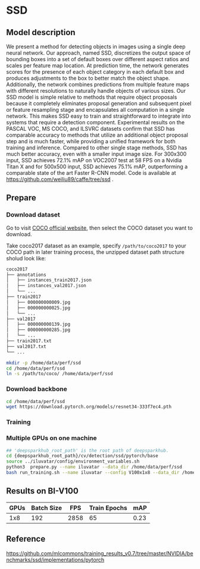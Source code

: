 # SSD

## Model description

We present a method for detecting objects in images using a single deep neural network. Our approach, named SSD, discretizes the output space of bounding boxes into a set of default boxes over different aspect ratios and scales per feature map location. At prediction time, the network generates scores for the presence of each object category in each default box and produces adjustments to the box to better match the object shape. Additionally, the network combines predictions from multiple feature maps with different resolutions to naturally handle objects of various sizes. Our SSD model is simple relative to methods that require object proposals because it completely eliminates proposal generation and subsequent pixel or feature resampling stage and encapsulates all computation in a single network. This makes SSD easy to train and straightforward to integrate into systems that require a detection component. Experimental results on the PASCAL VOC, MS COCO, and ILSVRC datasets confirm that SSD has comparable accuracy to methods that utilize an additional object proposal step and is much faster, while providing a unified framework for both training and inference. Compared to other single stage methods, SSD has much better accuracy, even with a smaller input image size. For 300x300 input, SSD achieves 72.1% mAP on VOC2007 test at 58 FPS on a Nvidia Titan X and for 500x500 input, SSD achieves 75.1% mAP, outperforming a comparable state of the art Faster R-CNN model. Code is available at https://github.com/weiliu89/caffe/tree/ssd .

## Prepare

### Download dataset

Go to visit [COCO official website](https://cocodataset.org/#download), then select the COCO dataset you want to download.

Take coco2017 dataset as an example, specify `/path/to/coco2017` to your COCO path in later training process, the unzipped dataset path structure sholud look like:

```bash
coco2017
├── annotations
│   ├── instances_train2017.json
│   ├── instances_val2017.json
│   └── ...
├── train2017
│   ├── 000000000009.jpg
│   ├── 000000000025.jpg
│   └── ...
├── val2017
│   ├── 000000000139.jpg
│   ├── 000000000285.jpg
│   └── ...
├── train2017.txt
├── val2017.txt
└── ...
```

```bash
mkdir -p /home/data/perf/ssd
cd /home/data/perf/ssd
ln -s /path/to/coco/ /home/data/perf/ssd
```

### Download backbone

```bash
cd /home/data/perf/ssd
wget https://download.pytorch.org/models/resnet34-333f7ec4.pth
```


### Training

### Multiple GPUs on one machine

```bash
## 'deepsparkhub_root_path' is the root path of deepsparkhub.
cd {deepsparkhub_root_path}/cv/detection/ssd/pytorch/base
source ../iluvatar/config/environment_variables.sh
python3  prepare.py --name iluvatar --data_dir /home/data/perf/ssd
bash run_training.sh --name iluvatar --config V100x1x8 --data_dir /home/data/perf/ssd --backbone_path /home/data/perf/ssd/resnet34-333f7ec4.pth
```

## Results on BI-V100

| GPUs | Batch Size | FPS | Train Epochs | mAP  |
|------|------------|-----|--------------|------|
| 1x8  | 192        | 2858 | 65           | 0.23 |



## Reference
https://github.com/mlcommons/training_results_v0.7/tree/master/NVIDIA/benchmarks/ssd/implementations/pytorch
